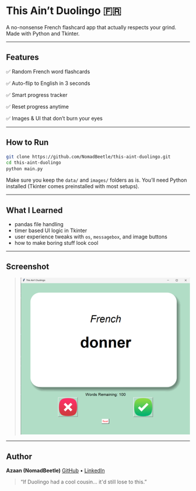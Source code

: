 # This Ain’t Duolingo 🇫🇷

A no-nonsense French flashcard app that actually respects your grind.
Made with Python and Tkinter.

---

## Features

✅ Random French word flashcards

✅ Auto-flip to English in 3 seconds

✅ Smart progress tracker

✅ Reset progress anytime

✅ Images & UI that don’t burn your eyes

---

## How to Run

```bash
git clone https://github.com/NomadBeetle/this-aint-duolingo.git
cd this-aint-duolingo
python main.py
```

Make sure you keep the `data/` and `images/` folders as is.
You’ll need Python installed (Tkinter comes preinstalled with most setups).

---

## What I Learned

* pandas file handling
* timer based UI logic in Tkinter
* user experience tweaks with `os`, `messagebox`, and image buttons
* how to make boring stuff look cool

---

## Screenshot

> ![alt text](image.png)

---

## Author

**Azaan (NomadBeetle)**
[GitHub](https://github.com/NomadBeetle) • [LinkedIn](https://linkedin.com/in/azaan-ahmed-a738b4332)

> “If Duolingo had a cool cousin... it'd still lose to this.”
